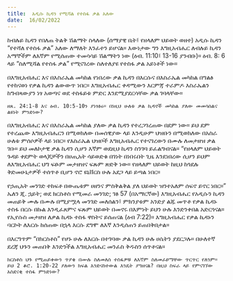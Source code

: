 ```yaml
---
title:  አዲሱ ኪዳን የሚሻል የተስፋ ቃል አለው
date:  16/02/2022
---
```


ከብሉይ ኪዳን የበለጠ ትልቅ ሽልማት ስላለው (ሰማያዊ ቤት፤ የዘላለም ህይወት ወዘተ) አዲሱ ኪዳን “የተሻለ የተስፋ ቃል” አለው ለማለት እንፈተን ይሆናል። እውነታው ግን እግዚአብሔር ለብሉይ ኪዳን አማኞችም ለእኛም የሚሰጠው ተመሳሳይ ሽልማትን ነው (ዕብ. 11:10፤ 13-16 ያንብቡ)። ዕብ. 8: 6 ላይ “ስለሚሻል የተስፋ ቃል” የሚናገረው ስለተለያዩ የተስፋ ቃል አይነቶች ነው።

በእግዚአብሔር እና በእስራኤል መካከል የነበረው ቃል ኪዳን በእርሱና በእስራኤል መካከል በግልፅ የተከናወነ የቃል ኪዳን ልውውጥ ነበር። እግዚአብሔር ቀዳሚውን እርምጃ ተራምዶ እስራኤልን ከግብጻውያን ነፃ አወጣና ወደ ተስፋይቱ ምድር እንደሚያደርሳቸው ቃል ገባላቸው።

`ዘጸ. 24:1-8 እና ዕብ. 10:5-10ን ያነፃፅሩ። በነዚህ ሁለቱ ቃል ኪዳኖች መካከል ያለው መመሳሰልና ልዩነት ምንድነው?`

በእግዚአብሔር እና በእስራኤል መካከል ያለው ቃል ኪዳን የተረጋገረጠው በደም ነው። ይህ ደም የተረጨው እግዚአብሔርን በሚወክለው በመሰዊያው ላይ እንዲሁም ህዝቡን በሚወክለው በአስራ ሁለቱ ምሰሶዎች ላይ ነበር። የእስራኤል ህዝቦች እግዚአብሔር የተናገረውን በሙሉ ለመታዘዝ ቃል ገቡ። ይህ መለኮታዊ ቃል ኪዳን ሲሆን እኛም ወደዚህ ኪዳን ስንገባ ይፈልግብናል። “የዘላለም ህይወት ጉዳይ ቀደምት ወላጆቻችን በሀጢአት ሳይወድቁ በገነት በነበሩበት ጊዜ እንደነበረው ሲሆን ይህም ለእግዚአብሔር ህግ ፍፁም መታዘዝና ፍጹም ጽድቅ ነው። የዘላለም ህይወት ከዚህ ከጎደሉ ቅድመሁኔታዎች ተሰጥቶ ቢሆን ኖሮ ዩኒቨርስ ሁሉ አደጋ ላይ ይጣል ነበር።

የኃጢአት መንገድ ተከፍቶ በውጤቱም ሀዘንና ምስቅልቅል ያለ ህይወት ዝንተአለም ሰፍኖ ይኖር ነበር።” ኤለን ጂ. ኋይት; ወደ ክርስቶስ የሚመራ መንገድ; ገፅ 57 (በአማርኛው) እግዚአብሔር የአዲሱን ኪዳን መጠይቅ ሙሉ በሙሉ በሚያሟላ መንገድ መለሰልን፤ ምክንያቱም አንድያ ልጁ መጥቶ የቃል ኪዳኑ ተስፋ በርሱ በኩል እንዲፈጸምና ፍጹም ህይወት በመኖሩ በእምነት ይህን ሁሉ እንድንቀበል አድርጎናል። የኢየሱስ መታዘዝ ለቃል ኪዳኑ ተስፋ ዋስትና ይሰጠናል (ዕብ 7:22)። እግዚአብሔር የቃል ኪዳኑን ባርኮት ለእርሱ ከሰጠው በኋላ እርሱ ደግሞ ለእኛ እንዲሰጠን ይጠበቅበታል።

በእርግጥም “በክርስቶስ” የሆኑ ሁሉ ለእርሱ በተገባው ቃል ኪዳን ሁሉ ሀሴትን ያደርጋሉ። በሁለተኛ ደረጃ ህጉን መጠበቅ እንድንችል እግዚአብሔር መንፈስ ቅዱስን ሰጥቶናል።

`ክርስቶስ ህጉ የሚጠይቀውን ጥያቄ በሙሉ ስለመለሰ ተስፋዎቹ ለእኛም ስለመፈፀማቸው ጥርጥር የለንም። ይህ 2 ቆሮ. 1:20-22 ያለውን ክፍል እንድናስተውል እንዴት ያግዘናል? በዚህ ስፍራ ላይ የምናገኘው አስደናቂ ተስፋ ምንድነው?`